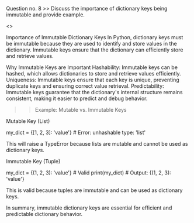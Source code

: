 Question no. 8 >> Discuss the importance of dictionary keys being immutable and provide example.

<<Answer>>

Importance of Immutable Dictionary Keys
In Python, dictionary keys must be immutable because they are used to identify and store values in the dictionary. Immutable keys ensure that the dictionary can efficiently store and retrieve values.

Why Immutable Keys are Important
Hashability: Immutable keys can be hashed, which allows dictionaries to store and retrieve values efficiently.
Uniqueness: Immutable keys ensure that each key is unique, preventing duplicate keys and ensuring correct value retrieval.
Predictability: Immutable keys guarantee that the dictionary's internal structure remains consistent, making it easier to predict and debug behavior.

>> Example: Mutable vs. Immutable Keys


Mutable Key (List)

my_dict = {[1, 2, 3]: 'value'}  # Error: unhashable type: 'list'

This will raise a TypeError because lists are mutable and cannot be used as dictionary keys.


Immutable Key (Tuple)

my_dict = {(1, 2, 3): 'value'}  # Valid
print(my_dict)  # Output: {(1, 2, 3): 'value'}

This is valid because tuples are immutable and can be used as dictionary keys.

In summary, immutable dictionary keys are essential for efficient and predictable dictionary behavior.